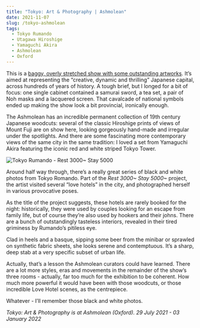 ```yaml
---
title: "Tokyo: Art & Photography | Ashmolean"
date: 2021-11-07
slug: /tokyo-ashmolean
tags:
  - Tokyo Rumando
  - Utagawa Hiroshige
  - Yamaguchi Akira
  - Ashmolean
  - Oxford
---
```


This is a [baggy, overly stretched show with some outstanding artworks](https://www.ashmolean.org/tokyo#/). It’s aimed at representing the “creative, dynamic and thrilling” Japanese capital, across hundreds of years of history. A tough brief, but I longed for a bit of focus: one single cabinet contained a samurai sword, a tea set, a pair of Noh masks and a lacquered screen. That cavalcade of national symbols ended up making the show look a bit provincial, ironically enough.

The Ashmolean has an incredible permanent collection of 19th century Japanese woodcuts: several of the classic Hiroshige prints of views of Mount Fuji are on show here, looking gorgeously hand-made and irregular under the spotlights. And there are some fascinating more contemporary views of the same city in the same tradition: I loved a set from Yamaguchi Akira featuring the iconic red and white striped Tokyo Tower.

![Tokyo Rumando - Rest 3000~ Stay 5000](/tokyo-ashmolean-1.jpeg)

Around half way through, there’s a really great series of black and white photos from Tokyo Romando. Part of the *Rest 3000~ Stay 5000~* project, the artist visited several “love hotels” in the city, and photographed herself in various provocative poses.

As the title of the project suggests, these hotels are rarely booked for the night: historically, they were used by couples looking for an escape from family life, but of course they’re also used by hookers and their johns. There are a bunch of outstandingly tasteless interiors, revealed in their tired griminess by Rumando’s pitiless eye.

Clad in heels and a basque, sipping some beer from the minibar or sprawled on synthetic fabric sheets, she looks serene and contemptuous. It’s a sharp, deep stab at a very specific subset of urban life.

Actually, that’s a lesson the Ashmolean curators could have learned. There are a lot more styles, eras and movements in the remainder of the show’s three rooms - actually, far too much for the exhibition to be coherent. How much more powerful it would have been with those woodcuts, or those incredible Love Hotel scenes, as the  centrepiece.

Whatever - I’ll remember those black and white photos.

*Tokyo: Art & Photography is at Ashmolean (Oxford). 29 July 2021 - 03 January 2022*
